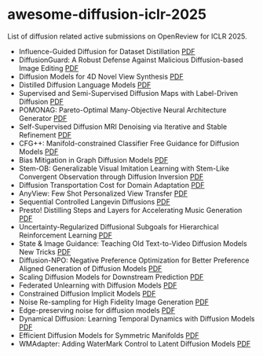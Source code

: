 # awesome-diffusion-iclr-2025
List of diffusion related active submissions on OpenReview for ICLR 2025.

- Influence-Guided Diffusion for Dataset Distillation [PDF](https://openreview.net/attachment?id=0whx8MhysK&name=pdf)
- DiffusionGuard: A Robust Defense Against Malicious Diffusion-based Image Editing [PDF](https://openreview.net/attachment?id=9OfKxKoYNw&name=pdf)
- Diffusion Models for 4D Novel View Synthesis [PDF](https://openreview.net/attachment?id=d2UrCGtntF&name=pdf)
- Distilled Diffusion Language Models [PDF](https://openreview.net/attachment?id=xfw92pDy2u&name=pdf)
- Supervised and Semi-Supervised Diffusion Maps with Label-Driven Diffusion [PDF](https://openreview.net/attachment?id=G3B5ReApDw&name=pdf)
- POMONAG: Pareto-Optimal Many-Objective Neural Architecture Generator [PDF](https://openreview.net/attachment?id=4y4t7yOvJO&name=pdf)
- Self-Supervised Diffusion MRI Denoising via Iterative and Stable Refinement [PDF](https://openreview.net/attachment?id=wxPnuFp8fZ&name=pdf)
- CFG++: Manifold-constrained Classifier Free Guidance for Diffusion Models [PDF](https://openreview.net/attachment?id=E77uvbOTtp&name=pdf)
- Bias Mitigation in Graph Diffusion Models [PDF](https://openreview.net/attachment?id=CSj72Rr2PB&name=pdf)
- Stem-OB: Generalizable Visual Imitation Learning with Stem-Like Convergent Observation through Diffusion Inversion [PDF](https://openreview.net/attachment?id=xaYlO03tIk&name=pdf)
- Diffusion Transportation Cost for Domain Adaptation [PDF](https://openreview.net/attachment?id=TvwsOrl865&name=pdf)
- AnyView: Few Shot Personalized View Transfer [PDF](https://openreview.net/attachment?id=GuQeZWbaGr&name=pdf)
- Sequential Controlled Langevin Diffusions [PDF](https://openreview.net/attachment?id=dImD2sgy86&name=pdf)
- Presto! Distilling Steps and Layers for Accelerating Music Generation [PDF](https://openreview.net/attachment?id=Gj5JTAwdoy&name=pdf)
- Uncertainty-Regularized Diffusional Subgoals for Hierarchical Reinforcement Learning [PDF](https://openreview.net/attachment?id=JNsac6zbg2&name=pdf)
- State & Image Guidance: Teaching Old Text-to-Video Diffusion Models New Tricks [PDF](https://openreview.net/attachment?id=zkGxROm7D3&name=pdf)
- Diffusion-NPO: Negative Preference Optimization for Better Preference Aligned Generation of Diffusion Models [PDF](https://openreview.net/attachment?id=iJi7nz5Cxc&name=pdf)
- Scaling Diffusion Models for Downstream Prediction [PDF](https://openreview.net/attachment?id=YryL3QIWWc&name=pdf)
- Federated Unlearning with Diffusion Models [PDF](https://openreview.net/attachment?id=MU4aykgggg&name=pdf)
- Constrained Diffusion Implicit Models [PDF](https://openreview.net/attachment?id=8xStV6KJEr&name=pdf)
- Noise Re-sampling for High Fidelity Image Generation [PDF](https://openreview.net/attachment?id=GD4Tlqvwrq&name=pdf)
- Edge-preserving noise for diffusion models [PDF](https://openreview.net/attachment?id=Z33PEFMuU3&name=pdf)
- Dynamical Diffusion: Learning Temporal Dynamics with Diffusion Models [PDF](https://openreview.net/attachment?id=c5JZEPyFUE&name=pdf)
- Efficient Diffusion Models for Symmetric Manifolds [PDF](https://openreview.net/attachment?id=GLKig15TWJ&name=pdf)
- WMAdapter: Adding WaterMark Control to Latent Diffusion Models [PDF](https://openreview.net/attachment?id=HAD6iZxKuh&name=pdf)
